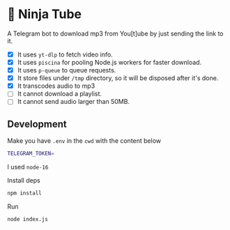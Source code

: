 # 🥷 Ninja Tube 

A Telegram bot to download mp3 from You[t]ube by just sending the link to it.

- [x] It uses `yt-dlp` to fetch video info.
- [x] It uses `piscina` for pooling Node.js workers for faster download.
- [x] It uses `p-queue` to queue requests.
- [x] It store files under `/tmp` directory, so it will be disposed after it's done.
- [x] It transcodes audio to mp3
- [ ] It cannot download a playlist.
- [ ] It cannot send audio larger than 50MB.

## Development

Make you have `.env` in the `cwd` with the content below

```sh
TELEGRAM_TOKEN=
```

I used `node-16`

Install deps


```sh
npm install
```

Run

```sh
node index.js
```

